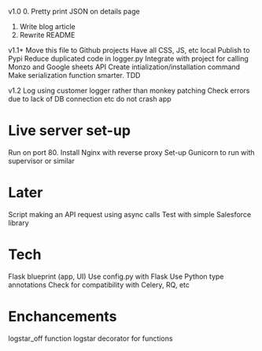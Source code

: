 v1.0
0. Pretty print JSON on details page
1. Write blog article
2. Rewrite README

v1.1+
Move this file to Github projects
Have all CSS, JS, etc local
Publish to Pypi
Reduce duplicated code in logger.py
Integrate with project for calling Monzo and Google sheets API
Create intialization/installation command
Make serialization function smarter. TDD

v1.2
Log using customer logger rather than monkey patching
Check errors due to lack of DB connection etc do not crash app

# Live server set-up

Run on port 80. Install Nginx with reverse proxy
Set-up Gunicorn to run with supervisor or similar

# Later

Script making an API request using async calls
Test with simple Salesforce library

# Tech

Flask blueprint (app, UI)
Use config.py with Flask
Use Python type annotations
Check for compatibility with Celery, RQ, etc

# Enchancements

logstar_off function
logstar decorator for functions